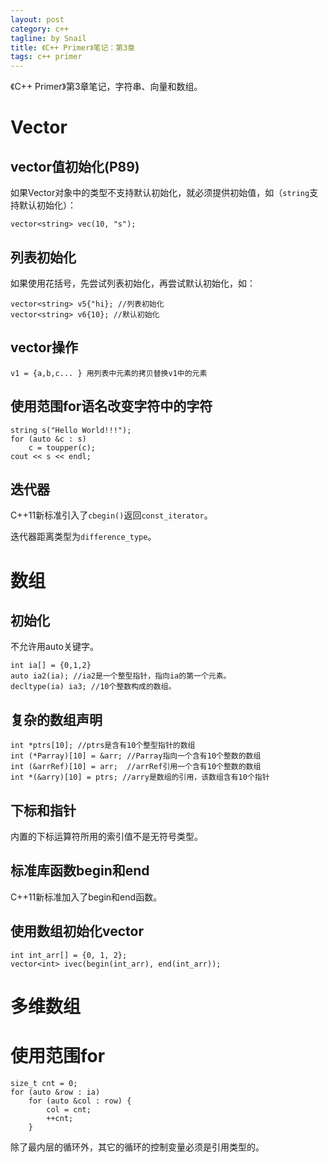```yaml
---
layout: post
category: c++
tagline: by Snail
title: 《C++ Primer》笔记：第3章
tags: c++ primer
---
```

《C++ Primer》第3章笔记，字符串、向量和数组。

<!--more-->

# Vector

## vector值初始化(P89)

如果Vector对象中的类型不支持默认初始化，就必须提供初始值，如（`string`支持默认初始化）：

    vector<string> vec(10, "s");

## 列表初始化

如果使用花括号，先尝试列表初始化，再尝试默认初始化，如：

    vector<string> v5{"hi}; //列表初始化
    vector<string> v6{10}; //默认初始化
    
## vector操作

    v1 = {a,b,c... } 用列表中元素的拷贝替换v1中的元素
    
## 使用范围for语名改变字符中的字符

    string s("Hello World!!!");
    for (auto &c : s)
        c = toupper(c);
    cout << s << endl;
    
## 迭代器

C++11新标准引入了`cbegin()`返回`const_iterator`。

迭代器距离类型为`difference_type`。

# 数组

## 初始化

不允许用auto关键字。

    int ia[] = {0,1,2}
    auto ia2(ia); //ia2是一个整型指针，指向ia的第一个元素。
    decltype(ia) ia3; //10个整数构成的数组。

## 复杂的数组声明

    int *ptrs[10]; //ptrs是含有10个整型指针的数组
    int (*Parray)[10] = &arr; //Parray指向一个含有10个整数的数组
    int (&arrRef)[10] = arr;  //arrRef引用一个含有10个整数的数组
    int *(&arry)[10] = ptrs; //arry是数组的引用，该数组含有10个指针
    
## 下标和指针

内置的下标运算符所用的索引值不是无符号类型。

## 标准库函数begin和end

C++11新标准加入了begin和end函数。

## 使用数组初始化vector

    int int_arr[] = {0, 1, 2};
    vector<int> ivec(begin(int_arr), end(int_arr));
    
# 多维数组

# 使用范围for

    size_t cnt = 0;
    for (auto &row : ia)
        for (auto &col : row) {
            col = cnt;
            ++cnt;
        }
除了最内层的循环外，其它的循环的控制变量必须是引用类型的。
